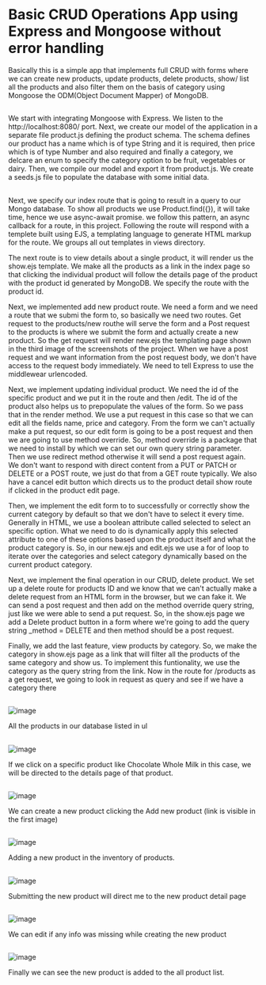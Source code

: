 # Basic CRUD Operations App using Express and Mongoose without error handling 

Basically this is a simple app that implements full CRUD with forms where we can create new products, update products, delete products, show/ list all the products and also filter them on the basis of category using Mongoose the ODM(Object Document Mapper) of MongoDB. 

##

We start with integrating Mongoose with Express. We listen to the http://localhost:8080/ port. Next, we create our model of the application in a separate file product.js defining the product schema. The schema defines our product has a name which is of type String and it is required, then price which is of type Number and also required and finally a category, we delcare an enum to specify the category option to be fruit, vegetables or dairy. Then, we compile our model and export it from product.js. We create a seeds.js file to populate the database with some initial data. 

##

Next, we specify our index route that is going to result in a query to our Mongo database. To show all products we use Product.find({}), it will take time, hence we use async-await promise. we follow this pattern, an async callback for a route, in this project. Following the route will respond with a templete built using EJS, a templating language to generate HTML markup for the route. We groups all out templates in views directory.

The next route is to view details about a single product, it will render us the show.ejs template. We make all the products as a link in the index page so that clicking the individual product will follow the details page of the product with the product id generated by MongoDB. We specify the route with the product id. 

Next, we implemented add new product route. We need a form and we need a route that we submi the form to, so basically we need two routes. Get request to the products/new routhe will serve the form and a Post request to the products is where we submit the form and actually create a new product. So the get request will render new.ejs the templating page shown in the third image of the screenshots of the project. When we have a post request and we want information from the post request body, we don't have access to the request body immediately. We need to tell Express to use the middlewear urlencoded.

Next, we implement updating individual product. We need the id of the specific product and we put it in the route and then /edit. The id of the product also helps us to prepopulate the values of the form. So we pass that in the render method. We use a put request in this case so that we can edit all the fields name, price and category. From the form we can't actually make a put request, so our edit form is going to be a post request and then we are going to use method override. So, method override is a package that we need to install by which we can set our own query string parameter. Then we use redirect method otherwise it will send a post request again. We don't want to respond with direct content from a PUT or PATCH or DELETE or a POST route, we just do that from a GET route typically. We also have a cancel edit button which directs us to the product detail show route if clicked in the product edit page. 

Then, we implement the edit form to to successfully or correctly show the current category by default so that we don't have to select it every time. Generally in HTML, we use a boolean attribute called selected to select an specific option. What we need to do is dynamically apply this selected attribute to one of these options based upon the product itself and what the product category is. So, in our new.ejs and edit.ejs we use a for of loop to iterate over the categories and select category dynamically based on the current product category. 

Next, we implement the final operation in our CRUD, delete product. We set up a delete route for products ID and we know that we can't actually make a delete request from an HTML form in the browser, but we can fake it. We can send a post request and then add on the method override query string, just like we were able to send a put request. So, in the show.ejs page we add a Delete product button in a form where we're going to add the query string _method = DELETE and then method should be a post request. 

Finally, we add the last feature, view products by category. So, we make the category in show.ejs page as a link that will filter all the products of the same category and show us. To implement this funtionality, we use the category as the query string from the link. Now in the route for /products as a get request, we going to look in request as query and see if we have a category there 

##

![image](https://user-images.githubusercontent.com/60101798/126054566-604daef3-7a76-4b7d-82e6-de82a20a9bc5.png)

All the products in our database listed in ul
##

![image](https://user-images.githubusercontent.com/60101798/126055832-479f41df-699b-47d1-bc1b-11f413d1dc4a.png)

If we click on a specific product like Chocolate Whole Milk in this case, we will be directed to the details page of that product. 

##

![image](https://user-images.githubusercontent.com/60101798/126056147-2cb20a54-5ff2-49f2-9fda-62624225f92b.png)

We can create a new product clicking the Add new product (link is visible in the first image)

##

![image](https://user-images.githubusercontent.com/60101798/126056392-8c035453-6d6c-428f-bc5a-300de4d65a4f.png)

Adding a new product in the inventory of products.

## 

![image](https://user-images.githubusercontent.com/60101798/126056420-ccc6e6ec-4910-437e-a1ac-405e52fb19d8.png)

Submitting the new product will direct me to the new product detail page

## 

![image](https://user-images.githubusercontent.com/60101798/126056435-d65803cd-0f5c-4495-b0ed-88cf96cf0c27.png)

We can edit if any info was missing while creating the new product

##

![image](https://user-images.githubusercontent.com/60101798/126056448-e4fdbcc5-9bd5-4c5e-b385-c23dd379e990.png)

Finally we can see the new product is added to the all product list.












